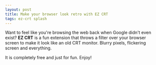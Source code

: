 ```yaml
---
layout: post
title: Make your browser look retro with EZ CRT
tags: ez-crt splash
---
```


Want to feel like you're browsing the web back when Google didn't even exist? **EZ CRT** is a fun extension that throws a filter over your browser screen to make it look like an old CRT monitor. Blurry pixels, flickering screen and everything. 

It is completely free and just for fun. Enjoy!
